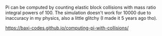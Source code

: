 Pi can be computed by counting elastic block collisions with mass ratio integral powers of 100. The simulation doesn't work for 10000 due to inaccuracy in my physics, also a little glitchy (I made it 5 years ago tho).

https://baxi-codes.github.io/computing-pi-with-collisions/
